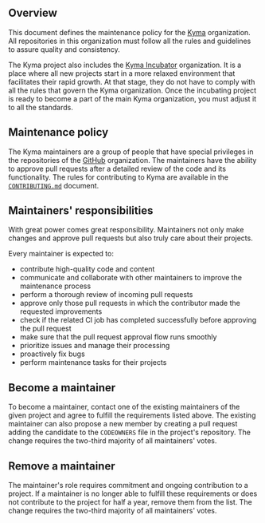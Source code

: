 ## Overview

This document defines the maintenance policy for the [Kyma](../../../) organization. All repositories in this organization must follow all the rules and guidelines to assure quality and consistency.

The Kyma project also includes the [Kyma Incubator](https://github.com/kyma-incubator) organization. It is a place where all new projects start in a more relaxed environment that facilitates their rapid growth. At that stage, they do not have to comply with all the rules that govern the Kyma organization. Once the incubating project is ready to become a part of the main Kyma organization, you must adjust it to all the standards.

## Maintenance policy

The Kyma maintainers are a group of people that have special privileges in the repositories of the [GitHub](../../../) organization. The maintainers have the ability to approve pull requests after a detailed review of the code and its functionality. The rules for contributing to Kyma are available in the [`CONTRIBUTING.md`](CONTRIBUTING.md) document.

## Maintainers' responsibilities

With great power comes great responsibility. Maintainers not only make changes and approve pull requests but also truly care about their projects.

Every maintainer is expected to:

* contribute high-quality code and content
* communicate and collaborate with other maintainers to improve the maintenance process
* perform a thorough review of incoming pull requests
* approve only those pull requests in which the contributor made the requested improvements
* check if the related CI job has completed successfully before approving the pull request
* make sure that the pull request approval flow runs smoothly
* prioritize issues and manage their processing
* proactively fix bugs
* perform maintenance tasks for their projects

## Become a maintainer

To become a maintainer, contact one of the existing maintainers of the given project and agree to fulfill the requirements listed above.
The existing maintainer can also propose a new member by creating a pull request adding the candidate to the `CODEOWNERS` file in the project's repository. The change requires the two-third majority of all maintainers' votes.

## Remove a maintainer

The maintainer's role requires commitment and ongoing contribution to a project. If a maintainer is no longer able to fulfill these requirements or does not contribute to the project for half a year, remove them from the list. The change requires the two-third majority of all maintainers' votes.
